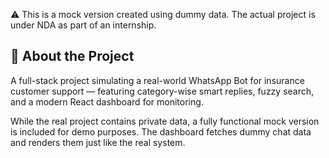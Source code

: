⚠️ This is a mock version created using dummy data. The actual project is under NDA as part of an internship.

## 📌 About the Project
A full-stack project simulating a real-world WhatsApp Bot for insurance customer support — featuring category-wise smart replies, fuzzy search, and a modern React dashboard for monitoring.


While the real project contains private data, a fully functional mock version is included for demo purposes. The dashboard fetches dummy chat data and renders them just like the real system.
